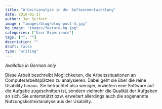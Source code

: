 ```yaml
---
title: "Arbeitsanalyse in der Softwareentwicklung"
date: 2010-01-17
author: Jan Seifert
image : "images/blog/blog-post-4.jpg"
bg_image: "images/feature-bg.jpg"
categories: ["User Experience"]
tags: ["", ""]
description: ""
draft: false
type: "writing"
---
```


*Available in German only*

Diese Arbeit beschreibt Möglichkeiten, die Arbeitssituationen an Computerarbeitsplätzen zu analysieren. Dabei geht sie über die reine Usability hinaus. Sie betrachtet also weniger, inwiefern eine Software auf die Aufgabe zugeschnitten ist, sondern vielmehr die Qualität der Aufgaben an sich. Sie untertstützt bzw. erweitert allerdings auch die sogenannte Nutzungskontextanalyse aus der Usability.